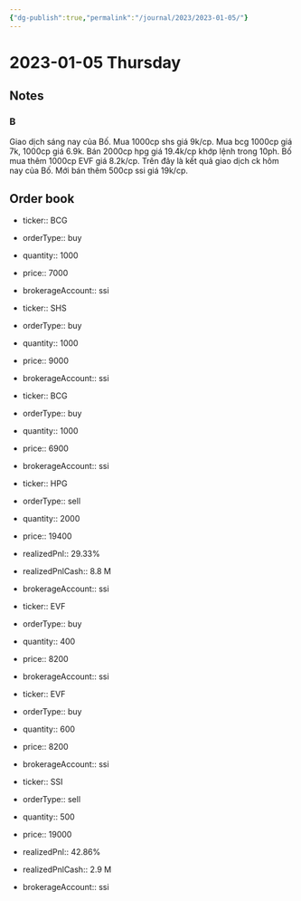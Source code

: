 ```yaml
---
{"dg-publish":true,"permalink":"/journal/2023/2023-01-05/"}
---
```


# 2023-01-05 Thursday

## Notes

### B

Giao dịch sáng nay của Bố.
Mua 1000cp shs giá 9k/cp.
Mua bcg 1000cp giá 7k, 1000cp giá 6.9k.
Bán 2000cp hpg giá 19.4k/cp khớp lệnh trong 10ph.
Bố mua thêm 1000cp EVF giá 8.2k/cp.
Trên đây là kết quả giao dịch ck hôm nay của Bố. Mới bán thêm 500cp ssi giá 19k/cp.

## Order book

- ticker:: BCG
- orderType:: buy
- quantity:: 1000
- price:: 7000
- brokerageAccount:: ssi

- ticker:: SHS
- orderType:: buy
- quantity:: 1000
- price:: 9000
- brokerageAccount:: ssi

- ticker:: BCG
- orderType:: buy
- quantity:: 1000
- price:: 6900
- brokerageAccount:: ssi

- ticker:: HPG
- orderType:: sell
- quantity:: 2000
- price:: 19400
- realizedPnl:: 29.33%
- realizedPnlCash:: 8.8 M
- brokerageAccount:: ssi

- ticker:: EVF
- orderType:: buy
- quantity:: 400
- price:: 8200
- brokerageAccount:: ssi

- ticker:: EVF
- orderType:: buy
- quantity:: 600
- price:: 8200
- brokerageAccount:: ssi

- ticker:: SSI
- orderType:: sell
- quantity:: 500
- price:: 19000
- realizedPnl:: 42.86%
- realizedPnlCash:: 2.9 M
- brokerageAccount:: ssi